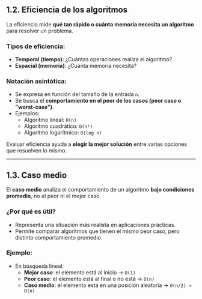 ## 1.2. Eficiencia de los algoritmos

La eficiencia mide **qué tan rápido o cuánta memoria necesita un algoritmo** para resolver un problema.

### Tipos de eficiencia:
- **Temporal (tiempo)**: ¿Cuántas operaciones realiza el algoritmo?
- **Espacial (memoria)**: ¿Cuánta memoria necesita?

### Notación asintótica:
- Se expresa en función del tamaño de la entrada `n`.
- Se busca el **comportamiento en el peor de los casos (peor caso o "worst-case")**.
- Ejemplos:
  - Algoritmo lineal: `O(n)`
  - Algoritmo cuadrático: `O(n²)`
  - Algoritmo logarítmico: `O(log n)`

Evaluar eficiencia ayuda a **elegir la mejor solución** entre varias opciones que resuelven lo mismo.

---

## 1.3. Caso medio

El **caso medio** analiza el comportamiento de un algoritmo **bajo condiciones promedio**, no el peor ni el mejor caso.

### ¿Por qué es útil?
- Representa una situación más realista en aplicaciones prácticas.
- Permite comparar algoritmos que tienen el mismo peor caso, pero distinto comportamiento promedio.

### Ejemplo:
- En búsqueda lineal:
  - **Mejor caso**: el elemento está al inicio → `O(1)`
  - **Peor caso**: el elemento está al final o no está → `O(n)`
  - **Caso medio**: el elemento está en una posición aleatoria → `O(n/2) ≈ O(n)`
